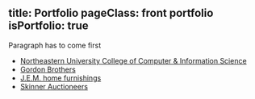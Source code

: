 title: Portfolio
pageClass: front portfolio
isPortfolio: true
-----------------

Paragraph has to come first

- [Northeastern University College of Computer & Information Science](/ccis)
- [Gordon Brothers](/gordon)
- [J.E.M. home furnishings](/jem)
- [Skinner Auctioneers](/skinner)
